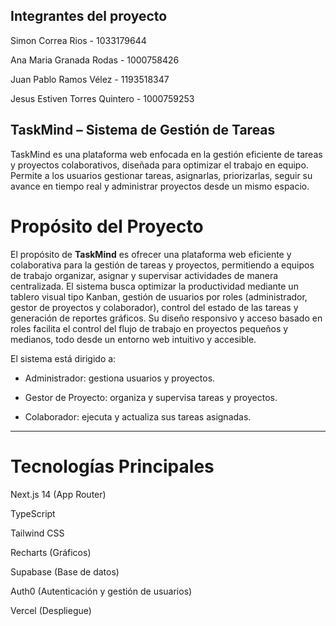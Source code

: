## Integrantes del proyecto

Simon Correa Rios - 1033179644 

Ana Maria Granada Rodas - 1000758426

Juan Pablo Ramos Vélez - 1193518347

Jesus Estiven Torres Quintero - 1000759253

## TaskMind – Sistema de Gestión de Tareas
TaskMind es una plataforma web enfocada en la gestión eficiente de tareas y proyectos colaborativos, diseñada para optimizar el trabajo en equipo. Permite a los usuarios gestionar tareas, asignarlas, priorizarlas, seguir su avance en tiempo real y administrar proyectos desde un mismo espacio.

# Propósito del Proyecto
El propósito de **TaskMind** es ofrecer una plataforma web eficiente y colaborativa para la gestión de tareas y proyectos, permitiendo a equipos de trabajo organizar, asignar y supervisar actividades de manera centralizada. El sistema busca optimizar la productividad mediante un tablero visual tipo Kanban, gestión de usuarios por roles (administrador, gestor de proyectos y colaborador), control del estado de las tareas y generación de reportes gráficos. Su diseño responsivo y acceso basado en roles facilita el control del flujo de trabajo en proyectos pequeños y medianos, todo desde un entorno web intuitivo y accesible.


El sistema está dirigido a:

- Administrador: gestiona usuarios y proyectos.

- Gestor de Proyecto: organiza y supervisa tareas y proyectos.
- Colaborador: ejecuta y actualiza sus tareas asignadas.


---
# Tecnologías Principales 
Next.js 14 (App Router)

TypeScript

Tailwind CSS

Recharts (Gráficos)

Supabase (Base de datos)

Auth0 (Autenticación y gestión de usuarios)

Vercel (Despliegue)

